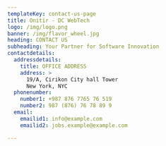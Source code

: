 ```yaml
---
templateKey: contact-us-page
title: Onitir - DC WebTech
logo: /img/logo.png
banner: /img/flavor_wheel.jpg
heading: CONTACT US
subheading: Your Partner for Software Innovation
contactdetails:
  addressdetails:
    title: OFFICE ADDRESS
    address: >
      19/A, Cirikon City hall Tower
      New York, NYC
  phonenumber:
    number1: +987 876 7765 76 519
    number2: 987 (876) 76 78 89 9
  email:
    emailid1: info@example.com
    emailid2: jobs.example@example.com

---
```

